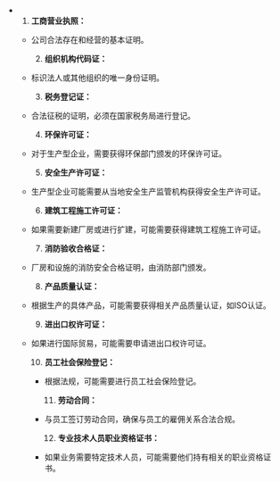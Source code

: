 - 1. **工商营业执照：**
	- 公司合法存在和经营的基本证明。
	  
	  2. **组织机构代码证：**
	- 标识法人或其他组织的唯一身份证明。
	  
	  3. **税务登记证：**
	- 合法征税的证明，必须在国家税务局进行登记。
	  
	  4. **环保许可证：**
	- 对于生产型企业，需要获得环保部门颁发的环保许可证。
	  
	  5. **安全生产许可证：**
	- 生产型企业可能需要从当地安全生产监管机构获得安全生产许可证。
	  
	  6. **建筑工程施工许可证：**
	- 如果需要新建厂房或进行扩建，可能需要获得建筑工程施工许可证。
	  
	  7. **消防验收合格证：**
	- 厂房和设施的消防安全合格证明，由消防部门颁发。
	  
	  8. **产品质量认证：**
	- 根据生产的具体产品，可能需要获得相关产品质量认证，如ISO认证。
	  
	  9. **进出口权许可证：**
	- 如果进行国际贸易，可能需要申请进出口权许可证。
	  
	  10. **员工社会保险登记：**
		- 根据法规，可能需要进行员工社会保险登记。
		  
		  11. **劳动合同：**
		- 与员工签订劳动合同，确保与员工的雇佣关系合法合规。
		  
		  12. **专业技术人员职业资格证书：**
		- 如果业务需要特定技术人员，可能需要他们持有相关的职业资格证书。